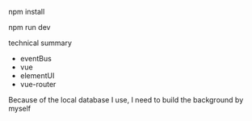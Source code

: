 npm install

npm run dev

technical summary
+  eventBus
+  vue
+  elementUI
+  vue-router

Because of the local database I use, I need to build the background by myself
